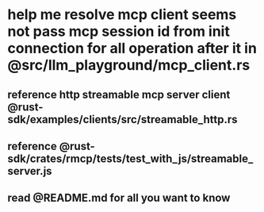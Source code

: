 # help me resolve mcp client seems not pass mcp session id from init connection for all operation after it in @src/llm_playground/mcp_client.rs


## reference http streamable mcp server client @rust-sdk/examples/clients/src/streamable_http.rs

## reference @rust-sdk/crates/rmcp/tests/test_with_js/streamable_server.js

## read @README.md for all you want to know